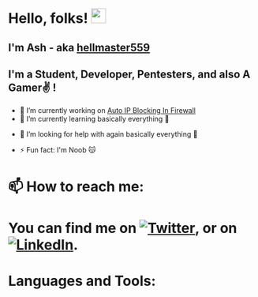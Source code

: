 # Hello, folks! <img src="https://raw.githubusercontent.com/MartinHeinz/MartinHeinz/master/wave.gif" width="30px">
<!--
**hellmaster559/hellmaster559** is a ✨ _special_ ✨ repository because its `README.md` (this file) appears on your GitHub profile.

Here are some ideas to get you started:
-->
## I'm Ash - aka [hellmaster559](https://github.com/hellmaster559)

## I'm a Student, Developer, Pentesters, and also A Gamer✌️ !

- 🔭 I’m currently working on [Auto IP Blocking In Firewall](https://github.com/hellmaster559/ip-reputation-and-ip-block-for-firewall)
- 🌱 I’m currently learning basically everything 🤭
<!--
- 👯 I’m looking to collaborate 
-->
- 🤔 I’m looking for help with again basically everything 🤭
<!--
- 💬 Ask me about ...
- 😄 Pronouns: ...
-->
- ⚡ Fun fact: I'm Noob 😽
# 📫 How to reach me:
<!-- Actual text -->
#  You can find me on [![Twitter][1.2]][1], or on [![LinkedIn][2.2]][2].

<!-- Icons -->

[1.2]: http://i.imgur.com/wWzX9uB.png (twitter icon without padding)
[2.2]: https://raw.githubusercontent.com/MartinHeinz/MartinHeinz/master/linkedin-3-16.png

<!-- Links to your social media accounts -->

[1]: https://twitter.com/YashPatel559
[2]: https://www.linkedin.com/in/yash-patel-163333181/

# Languages and Tools:
